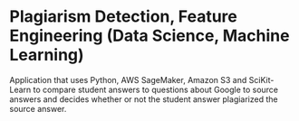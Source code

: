 # Plagiarism Detection, Feature Engineering (Data Science, Machine Learning)

Application that uses Python, AWS SageMaker, Amazon S3 and SciKit-Learn to compare student answers to questions about Google to source answers and decides whether or not the student answer plagiarized the source answer.
